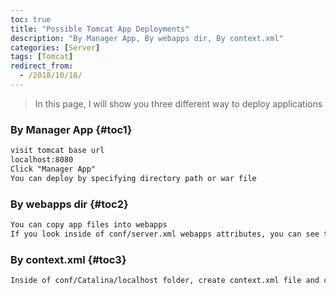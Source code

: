 ```yaml
---
toc: true
title: "Possible Tomcat App Deployments"
description: "By Manager App, By webapps dir, By context.xml"
categories: [Server]
tags: [Tomcat]
redirect_from:
  - /2018/10/18/
---
```


> In this page, I will show you three different way to deploy applications

### By Manager App {#toc1}

```md
visit tomcat base url
localhost:8080
Click "Manager App"
You can deploy by specifying directory path or war file
```

### By webapps dir {#toc2}

```md
You can copy app files into webapps
If you look inside of conf/server.xml webapps attributes, you can see that tomcat automatically deploy application within webapps dir
```

### By context.xml {#toc3}

```md
Inside of conf/Catalina/localhost folder, create context.xml file and configue your app deployment.
```

[^1]: This is a footnote.

[kramdown]: https://kramdown.gettalong.org/
[My Blog]: https://marindie.github.io